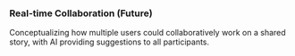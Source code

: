 ### Real-time Collaboration (Future)
Conceptualizing how multiple users could collaboratively work on a shared story, with AI providing suggestions to all participants.

